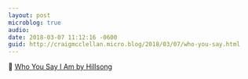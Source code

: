 ```yaml
---
layout: post
microblog: true
audio: 
date: 2018-03-07 11:12:16 -0600
guid: http://craigmcclellan.micro.blog/2018/03/07/who-you-say.html
---
```

🎵 [Who You Say I Am by Hillsong](https://itunes.apple.com/us/album/who-you-say-i-am-live/1351626128?i=1351626129&uo=4&app=music&at=1l3vwJx&ct=microblog)
